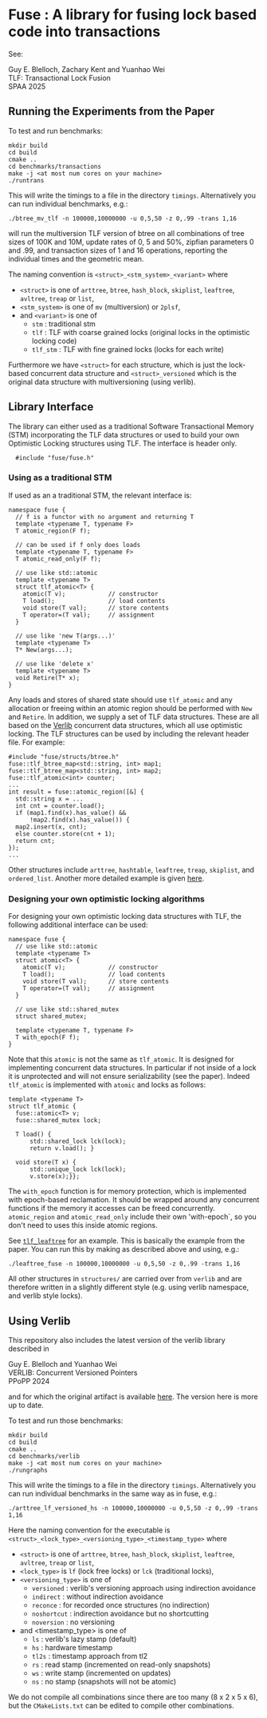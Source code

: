 
# Fuse : A library for fusing lock based code into transactions

See:

Guy E. Blelloch, Zachary Kent and Yuanhao Wei\
TLF: Transactional Lock Fusion\
SPAA 2025

## Running the Experiments from the Paper

To test and run benchmarks:

```
mkdir build
cd build
cmake ..
cd benchmarks/transactions
make -j <at most num cores on your machine>
./runtrans
```

This will write the timings to a file in the directory `timings`.  Alternatively
you can run individual benchmarks, e.g.:

```
./btree_mv_tlf -n 100000,10000000 -u 0,5,50 -z 0,.99 -trans 1,16
```

will run the multiversion TLF version of btree on all combinations of
tree sizes of 100K and 10M, update rates of 0, 5 and 50%, zipfian
parameters 0 and .99, and transaction sizes of 1 and 16 operations,
reporting the individual times and the geometric mean.

The naming convention is `<struct>_<stm_system>_<variant>` where

* `<struct>` is one of `arttree`, `btree`, `hash_block`, `skiplist`,
`leaftree`, `avltree`, `treap` or `list`, 
* `<stm_system>` is one of `mv` (multiversion) or `2plsf`,
* and `<variant>` is one of
  * `stm` : traditional stm
  * `tlf` : TLF with coarse grained locks (original locks in the optimistic locking code)
  * `tlf_stm` : TLF with fine grained locks (locks for each write)

Furthermore we have `<struct>` for each structure, which is just the lock-based
concurrent data structure and `<struct>_versioned` which is the original
data structure with multiversioning (using verlib).

## Library Interface

The library can either used as a traditional Software Transactional
Memory (STM) incorporating the TLF data structures or used to build
your own Optimistic Locking structures using TLF.
The interface is header only.

```
  #include "fuse/fuse.h"
```

### Using as a traditional STM

If used as an a traditional STM, the relevant interface is:

```
namespace fuse {
  // f is a functor with no argument and returning T
  template <typename T, typename F>
  T atomic_region(F f);

  // can be used if f only does loads
  template <typename T, typename F>
  T atomic_read_only(F f);

  // use like std::atomic
  template <typename T>
  struct tlf_atomic<T> { 
    atomic(T v);            // constructor
    T load();               // load contents
    void store(T val);      // store contents
    T operator=(T val);     // assignment
  }

  // use like 'new T(args...)'
  template <typename T>
  T* New(args...);     

  // use like 'delete x'
  template <typename T>
  void Retire(T* x);  
}
```
Any loads and stores of shared state should use `tlf_atomic` and any
allocation or freeing within an atomic region should be performed with
`New` and `Retire`.  In addition, we supply a set of TLF data
structures.  These are all based on the
[Verlib](#using-verlib) concurrent data
structures, which all use optimistic locking.  The TLF structures can
be used by including the relevant header file.  For example:

```
#include "fuse/structs/btree.h"
fuse::tlf_btree_map<std::string, int> map1;
fuse::tlf_btree_map<std::string, int> map2;
fuse::tlf_atomic<int> counter;
...
int result = fuse::atomic_region([&] {
  std::string x = ...
  int cnt = counter.load();
  if (map1.find(x).has_value() &&
      !map2.find(x).has_value()) {
  map2.insert(x, cnt);
  else counter.store(cnt + 1);
  return cnt;
});
...
```
Other structures include `arttree`, `hashtable`, `leaftree`, `treap`, `skiplist`, and `ordered_list`.
Another more detailed example is given [here](examples/move.cpp).

### Designing your own optimistic locking algorithms

For designing your own optimistic locking data structures with TLF, the
following additional interface can be used:

```
namespace fuse {
  // use like std::atomic
  template <typename T>
  struct atomic<T> { 
    atomic(T v);            // constructor
    T load();               // load contents
    void store(T val);      // store contents
    T operator=(T val);     // assignment
  }

  // use like std::shared_mutex
  struct shared_mutex; 

  template <typename T, typename F>
  T with_epoch(F f);
}
```

Note that this `atomic` is not the same as `tlf_atomic`.  It is designed
for implementing concurrent data structures.  In particular if not inside
of a lock it is unprotected and will not ensure serializability (see the paper).
Indeed `tlf_atomic` is implemented with `atomic` and locks as follows:

```
template <typename T>
struct tlf_atomic {
  fuse::atomic<T> v;
  fuse::shared_mutex lock;

  T load() {
      std::shared_lock lck(lock);
      return v.load(); }

  void store(T x) {
      std::unique_lock lck(lock);
      v.store(x);}};
```

The `with_epoch` function is for memory protection, which is
implemented with epoch-based reclamation.  It should be wrapped around
any concurrent functions if the memory it accesses can be freed
concurrently.    `atomic_region` and `atomic_read_only` include their own
'with-epoch`, so you don't need to uses this inside atomic regions.

See [`tlf_leaftree`](include/structures/tlf_leaftree/ordered_map.h) for an example.
This is basically the example from the paper.
You can run this
by making as described above and using, e.g.:
```
./leaftree_fuse -n 100000,10000000 -u 0,5,50 -z 0,.99 -trans 1,16
```

All other structures in `structures/` are carried over from `verlib`
and are therefore written in a slightly different style (e.g. using
verlib namespace, and verlib style locks).

## Using Verlib

This repository also includes the latest version of the verlib library described in

Guy E. Blelloch and Yuanhao Wei\
VERLIB: Concurrent Versioned Pointers\
PPoPP 2024

and for which the original artifact is available
[here](https://github.com/cmuparlay/verlib).  The version here is more
up to date.



To test and run those benchmarks:

```
mkdir build
cd build
cmake ..
cd benchmarks/verlib
make -j <at most num cores on your machine>
./rungraphs
```

This will write the timings to a file in the directory `timings`.  Alternatively
you can run individual benchmarks in the same way as in fuse, e.g.:

```
./arttree_lf_versioned_hs -n 100000,10000000 -u 0,5,50 -z 0,.99 -trans 1,16
```

Here the naming convention for the executable is `<struct>_<lock_type>_<versioning_type>_<timestamp_type>`
where

* `<struct>` is one of `arttree`, `btree`, `hash_block`, `skiplist`,
`leaftree`, `avltree`, `treap` or `list`, 
* `<lock_type>` is `lf` (lock free locks) or `lck` (traditional locks),
* `<versioning_type>` is one of
  * `versioned` : verlib's versioning approach using indirection avoidance
  * `indirect` : without indirection avoidance
  * `reconce` : for recorded once structures (no indirection)
  * `noshortcut` : indirection avoidance but no shortcutting
  * `noversion` : no versioning
* and <timestamp_type> is one of
  * `ls` : verlib's lazy stamp (default)
  * `hs` : hardware timestamp
  * `tl2s` : timestamp approach from tl2
  * `rs` : read stamp (incremented on read-only snapshots)
  * `ws` : write stamp (incremented on updates)
  * `ns` : no stamp (snapshots will not be atomic)

We do not compile all combinations since there are too many (8 x 2 x 5
x 6), but the `CMakeLists.txt` can be edited to compile other
combinations.


